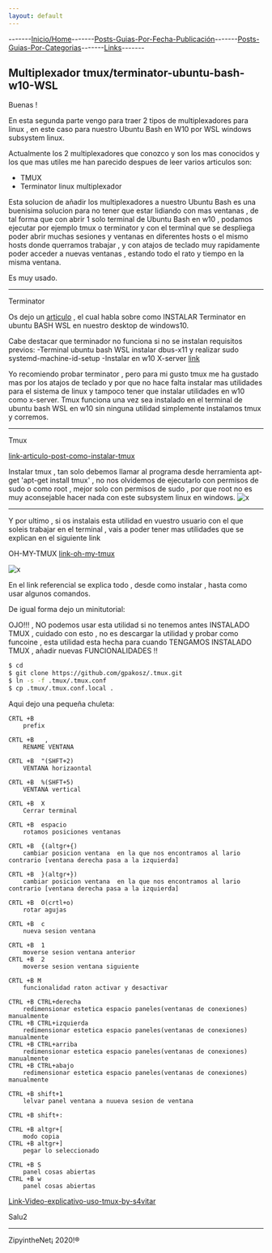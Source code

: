 ```yaml
---
layout: default
---
```

-------[Inicio/Home](./../index.html)-------[Posts-Guias-Por-Fecha-Publicación](./../posts.html)-------[Posts-Guias-Por-Categorias](./../categorias.html)-------[Links](./../links.html)-------

## Multiplexador tmux/terminator-ubuntu-bash-w10-WSL

Buenas !

En esta segunda parte vengo para traer 2 tipos de multiplexadores para linux , en este caso para nuestro Ubuntu Bash en W10 por WSL windows subsystem linux.

Actualmente los 2 multiplexadores que conozco y son los mas conocidos y los que mas utiles me han parecido despues de leer varios articulos son:

- TMUX
- Terminator linux multiplexador

Esta solucion de añadir los multiplexadores a nuestro Ubuntu Bash es una buenisima solucion para no tener que estar lidiando con mas ventanas , de tal forma que con abrir 1 solo terminal de Ubuntu Bash en w10 , podamos ejecutar por ejemplo tmux o terminator y con el terminal que se despliega poder abrir muchas sesiones y ventanas en diferentes hosts o el mismo hosts donde querramos trabajar , y con atajos de teclado muy rapidamente poder acceder a nuevas ventanas , estando todo el rato y tiempo en la misma ventana.

Es muy usado.

***
Terminator

Os dejo un  [articulo](https://medium.com/@bhupathy/install-terminator-on-windows-with-wsl-2826591d2156) , el cual habla sobre como INSTALAR Terminator en ubuntu BASH WSL en nuestro desktop de windows10.

Cabe destacar que terminador no funciona si no se instalan requisitos previos:
-Terminal ubuntu bash WSL instalar dbus-x11 y realizar sudo systemd-machine-id-setup
-Instalar en w10 X-server [link](https://sourceforge.net/projects/vcxsrv/)

Yo recomiendo probar terminator , pero para mi gusto tmux me ha gustado mas por los atajos de teclado y por que no hace falta instalar mas utilidades para el sistema de linux y tampoco tener que instalar utilidades en w10 como x-server. Tmux funciona una vez sea instalado en el terminal de ubuntu bash WSL en w10 sin ninguna utilidad simplemente instalamos tmux y corremos.

***
Tmux

[link-articulo-post-como-instalar-tmux](https://devblogs.microsoft.com/commandline/tmux-support-arrives-for-bash-on-ubuntu-on-windows/)

Instalar tmux , tan solo debemos llamar al programa desde herramienta apt-get 'apt-get install tmux' , no nos olvidemos de ejecutarlo con permisos de sudo o como root , mejor solo con permisos de sudo , por que root no es muy aconsejable hacer nada con este subsystem linux en windows.
![x](https://devblogs.microsoft.com/wp-content/uploads/sites/33/2019/02/1-install.png)


* * *
Y por ultimo , si os instalais esta utilidad en vuestro usuario con el que soleis trabajar en el terminal , vais a poder tener mas utilidades que se explican en el siguiente link

OH-MY-TMUX
[link-oh-my-tmux](https://github.com/gpakosz/.tmux)

![x](https://cloud.githubusercontent.com/assets/553208/19740585/85596a5a-9bbf-11e6-8aa1-7c8d9829c008.gif)

En el link referencial se explica todo , desde como instalar , hasta como usar algunos comandos.

De igual forma dejo un minitutorial:

OJO!!! , NO podemos usar esta utilidad si no tenemos antes INSTALADO TMUX , cuidado con esto , no es descargar la utilidad y probar como funcoine , esta utilidad esta hecha para cuando TENGAMOS INSTALADO TMUX , añadir nuevas FUNCIONALIDADES !!
```bash
$ cd
$ git clone https://github.com/gpakosz/.tmux.git
$ ln -s -f .tmux/.tmux.conf
$ cp .tmux/.tmux.conf.local .
```
Aqui dejo una pequeña chuleta:
```
CRTL +B  	
	prefix

CRTL +B   ,  
	RENAME VENTANA 	

CRTL +B  "(SHFT+2)
	VENTANA horizaontal

CRTL +B  %(SHFT+5)
	VENTANA vertical

CRTL +B  X
	Cerrar terminal

CRTL +B  espacio
	rotamos posiciones ventanas

CRTL +B  {(altgr+{)
	cambiar posicion ventana  en la que nos encontramos al lario contrario [ventana derecha pasa a la izquierda]

CRTL +B  }(altgr+})
	cambiar posicion ventana  en la que nos encontramos al lario contrario [ventana derecha pasa a la izquierda]

CRTL +B  O(crtl+o)
	rotar agujas

CRTL +B  c
	nueva sesion ventana

CRTL +B  1
	moverse sesion ventana anterior
CRTL +B  2
	moverse sesion ventana siguiente

CRTL +B M
	funcionalidad raton activar y desactivar

CTRL +B CTRL+derecha
	redimensionar estetica espacio paneles(ventanas de conexiones) manualmente
CTRL +B CTRL+izquierda
	redimensionar estetica espacio paneles(ventanas de conexiones) manualmente
CTRL +B CTRL+arriba
	redimensionar estetica espacio paneles(ventanas de conexiones) manualmente
CTRL +B CTRL+abajo
	redimensionar estetica espacio paneles(ventanas de conexiones) manualmente

CTRL +B shift+1
	lelvar panel ventana a nuueva sesion de ventana	

CTRL +B shift+:

CTRL +B altgr+[
	modo copia
CTRL +B altgr+]
	pegar lo seleccionado

CTRL +B S
	panel cosas abiertas
CTRL +B w
	panel cosas abiertas
```

[Link-Video-explicativo-uso-tmux-by-s4vitar](https://youtu.be/1dDahc214co)

Salu2

-----------------------------------------------------------------------------

ZipyintheNet¡ 2020!®
